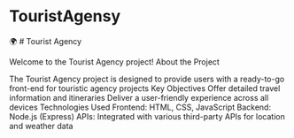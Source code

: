 # TouristAgensy
🌍 # Tourist Agency

Welcome to the Tourist Agency project! 
About the Project

The Tourist Agency project is designed to provide users with a ready-to-go front-end for touristic agency projects
Key Objectives
    Offer detailed travel information and itineraries
    Deliver a user-friendly experience across all devices
Technologies Used
    Frontend: HTML, CSS, JavaScript
    Backend: Node.js (Express)
    APIs: Integrated with various third-party APIs for location and weather data

